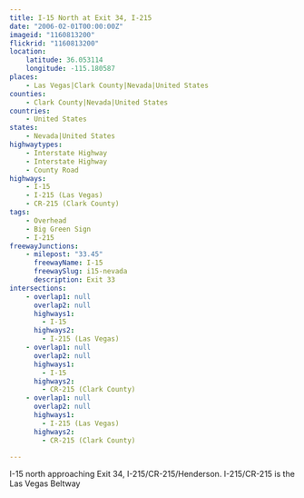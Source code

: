 ```yaml
---
title: I-15 North at Exit 34, I-215
date: "2006-02-01T00:00:00Z"
imageid: "1160813200"
flickrid: "1160813200"
location:
    latitude: 36.053114
    longitude: -115.180587
places:
    - Las Vegas|Clark County|Nevada|United States
counties:
    - Clark County|Nevada|United States
countries:
    - United States
states:
    - Nevada|United States
highwaytypes:
    - Interstate Highway
    - Interstate Highway
    - County Road
highways:
    - I-15
    - I-215 (Las Vegas)
    - CR-215 (Clark County)
tags:
    - Overhead
    - Big Green Sign
    - I-215
freewayJunctions:
    - milepost: "33.45"
      freewayName: I-15
      freewaySlug: i15-nevada
      description: Exit 33
intersections:
    - overlap1: null
      overlap2: null
      highways1:
        - I-15
      highways2:
        - I-215 (Las Vegas)
    - overlap1: null
      overlap2: null
      highways1:
        - I-15
      highways2:
        - CR-215 (Clark County)
    - overlap1: null
      overlap2: null
      highways1:
        - I-215 (Las Vegas)
      highways2:
        - CR-215 (Clark County)

---
```

I-15 north approaching Exit 34, I-215/CR-215/Henderson.  I-215/CR-215 is the Las Vegas Beltway